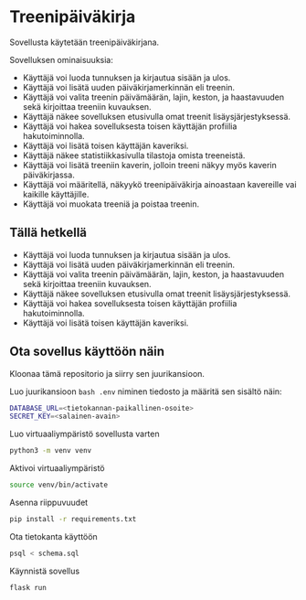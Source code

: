 # Treenipäiväkirja

Sovellusta käytetään treenipäiväkirjana.

Sovelluksen ominaisuuksia:

- Käyttäjä voi luoda tunnuksen ja kirjautua sisään ja ulos.
- Käyttäjä voi lisätä uuden päiväkirjamerkinnän eli treenin.
- Käyttäjä voi valita treenin päivämäärän, lajin, keston, ja haastavuuden sekä kirjoittaa treeniin kuvauksen.
- Käyttäjä näkee sovelluksen etusivulla omat treenit lisäysjärjestyksessä.
- Käyttäjä voi hakea sovelluksesta toisen käyttäjän profiilia hakutoiminnolla.
- Käyttäjä voi lisätä toisen käyttäjän kaveriksi.
- Käyttäjä näkee statistiikkasivulla tilastoja omista treeneistä.
- Käyttäjä voi lisätä treeniin kaverin, jolloin treeni näkyy myös kaverin päiväkirjassa.
- Käyttäjä voi määritellä, näkyykö treenipäiväkirja ainoastaan kavereille vai kaikille käyttäjille.
- Käyttäjä voi muokata treeniä ja poistaa treenin.

## Tällä hetkellä

- Käyttäjä voi luoda tunnuksen ja kirjautua sisään ja ulos.
- Käyttäjä voi lisätä uuden päiväkirjamerkinnän eli treenin.
- Käyttäjä voi valita treenin päivämäärän, lajin, keston, ja haastavuuden sekä kirjoittaa treeniin kuvauksen.
- Käyttäjä näkee sovelluksen etusivulla omat treenit lisäysjärjestyksessä.
- Käyttäjä voi hakea sovelluksesta toisen käyttäjän profiilia hakutoiminnolla.
- Käyttäjä voi lisätä toisen käyttäjän kaveriksi.

## Ota sovellus käyttöön näin

Kloonaa tämä repositorio ja siirry sen juurikansioon.

Luo juurikansioon ```bash .env``` niminen tiedosto ja määritä sen sisältö näin:
```bash
DATABASE_URL=<tietokannan-paikallinen-osoite>
SECRET_KEY=<salainen-avain>
```
Luo virtuaaliympäristö sovellusta varten
```bash
python3 -m venv venv
```
Aktivoi virtuaaliympäristö
```bash
source venv/bin/activate
```
Asenna riippuvuudet
```bash
pip install -r requirements.txt
```
Ota tietokanta käyttöön
```bash
psql < schema.sql
```
Käynnistä sovellus
```bash
flask run
```





